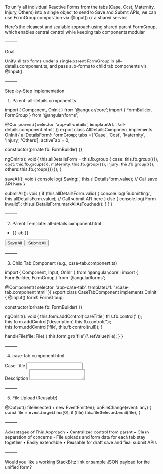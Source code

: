 To unify all individual Reactive Forms from the tabs (Case, Cost, Maternity, Injury, Others) into a single object to send to Save and Submit APIs, we can use FormGroup composition via @Input() or a shared service.

Here’s the cleanest and scalable approach using shared parent FormGroup, which enables central control while keeping tab components modular.

⸻

Goal

Unify all tab forms under a single parent FormGroup in all-details.component.ts, and pass sub-forms to child tab components via @Input().

⸻

Step-by-Step Implementation

1. Parent: all-details.component.ts

import { Component, OnInit } from '@angular/core';
import { FormBuilder, FormGroup } from '@angular/forms';

@Component({
  selector: 'app-all-details',
  templateUrl: './all-details.component.html',
})
export class AllDetailsComponent implements OnInit {
  allDetailsForm!: FormGroup;
  tabs = ['Case', 'Cost', 'Maternity', 'Injury', 'Others'];
  activeTab = 0;

  constructor(private fb: FormBuilder) {}

  ngOnInit(): void {
    this.allDetailsForm = this.fb.group({
      case: this.fb.group({}),
      cost: this.fb.group({}),
      maternity: this.fb.group({}),
      injury: this.fb.group({}),
      others: this.fb.group({})
    });
  }

  saveAll(): void {
    console.log('Saving:', this.allDetailsForm.value);
    // Call save API here
  }

  submitAll(): void {
    if (this.allDetailsForm.valid) {
      console.log('Submitting:', this.allDetailsForm.value);
      // Call submit API here
    } else {
      console.log('Form Invalid');
      this.allDetailsForm.markAllAsTouched();
    }
  }
}



⸻

2. Parent Template: all-details.component.html

<ul class="nav nav-tabs">
  <li class="nav-item" *ngFor="let tab of tabs; let i = index">
    <a class="nav-link" [class.active]="activeTab === i" (click)="activeTab = i">{{ tab }}</a>
  </li>
</ul>

<div class="tab-content mt-3">
  <app-case-tab *ngIf="activeTab === 0" [form]="allDetailsForm.get('case')"></app-case-tab>
  <app-cost-tab *ngIf="activeTab === 1" [form]="allDetailsForm.get('cost')"></app-cost-tab>
  <app-maternity-tab *ngIf="activeTab === 2" [form]="allDetailsForm.get('maternity')"></app-maternity-tab>
  <app-injury-tab *ngIf="activeTab === 3" [form]="allDetailsForm.get('injury')"></app-injury-tab>
  <app-others-tab *ngIf="activeTab === 4" [form]="allDetailsForm.get('others')"></app-others-tab>
</div>

<div class="mt-4 text-end">
  <button class="btn btn-secondary me-2" (click)="saveAll()">Save All</button>
  <button class="btn btn-primary" (click)="submitAll()">Submit All</button>
</div>



⸻

3. Child Tab Component (e.g., case-tab.component.ts)

import { Component, Input, OnInit } from '@angular/core';
import { FormBuilder, FormGroup } from '@angular/forms';

@Component({
  selector: 'app-case-tab',
  templateUrl: './case-tab.component.html'
})
export class CaseTabComponent implements OnInit {
  @Input() form!: FormGroup;

  constructor(private fb: FormBuilder) {}

  ngOnInit(): void {
    this.form.addControl('caseTitle', this.fb.control(''));
    this.form.addControl('description', this.fb.control(''));
    this.form.addControl('file', this.fb.control(null));
  }

  handleFile(file: File) {
    this.form.get('file')?.setValue(file);
  }
}



⸻

4. case-tab.component.html

<div [formGroup]="form">
  <div class="mb-3">
    <label>Case Title</label>
    <input formControlName="caseTitle" class="form-control">
  </div>
  <div class="mb-3">
    <label>Description</label>
    <textarea formControlName="description" class="form-control"></textarea>
  </div>
  <app-file-upload (fileSelected)="handleFile($event)"></app-file-upload>
</div>



⸻

5. File Upload (Reusable)

@Output() fileSelected = new EventEmitter<File>();
onFileChange(event: any) {
  const file = event.target.files[0];
  if (file) this.fileSelected.emit(file);
}



⸻

Advantages of This Approach
	•	Centralized control from parent
	•	Clean separation of concerns
	•	File uploads and form data for each tab stay together
	•	Easily extendable
	•	Reusable for draft save and final submit APIs

⸻

Would you like a working StackBlitz link or sample JSON payload for the unified form?